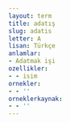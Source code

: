 ```yaml
---
layout: term
title: adatış
slug: adatis
letter: A
lisan: Türkçe
anlamlar:
- Adatmak işi
ozellikler:
- - isim
ornekler:
- - ''
orneklerkaynak:
- - ''
---
```

